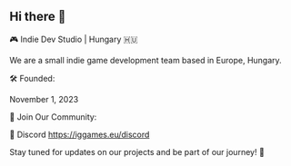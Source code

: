## Hi there 👋

🎮 Indie Dev Studio | Hungary 🇭🇺

We are a small indie game development team based in Europe, Hungary.

🛠 Founded:

November 1, 2023

🔗 Join Our Community:

💬 Discord https://iggames.eu/discord

Stay tuned for updates on our projects and be part of our journey! 🚀
